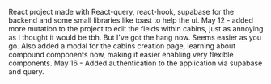 React project made with React-query, react-hook, supabase for the backend and some small libraries like toast to help the ui.
May 12 - added more mutation to the project to edit the fields within cabins, just as annoying as I thought it would be tbh. But I've got the hang now. Seems easier as you go. Also added a modal for the cabins creation page, learning about compound components now, making it easier enabling very flexible components.
May 16 - Added authentication to the application via supabase and query.
